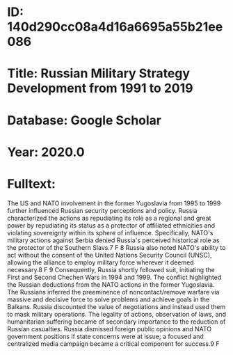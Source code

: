 # ID: 140d290cc08a4d16a6695a55b21ee086
# Title: Russian Military Strategy Development from 1991 to 2019
# Database: Google Scholar
# Year: 2020.0
# Fulltext:
The US and NATO involvement in the former Yugoslavia from 1995 to 1999 further influenced Russian security perceptions and policy.
Russia characterized the actions as repudiating its role as a regional and great power by repudiating its status as a protector of affiliated ethnicities and violating sovereignty within its sphere of influence.
Specifically, NATO's military actions against Serbia denied Russia's perceived historical role as the protector of the Southern Slavs.7 F 8 Russia also noted NATO's ability to act without the consent of the United Nations Security Council (UNSC), allowing the alliance to employ military force wherever it deemed necessary.8 F 9 Consequently, Russia shortly followed suit, initiating the First and Second   Chechen Wars in 1994 and 1999.
The conflict highlighted the Russian deductions from the NATO actions in the former Yugoslavia.
The Russians inferred the preeminence of noncontact/remove warfare via massive and decisive force to solve problems and achieve goals in the Balkans.
Russia discounted the value of negotiations and instead used them to mask military operations.
The legality of actions, observation of laws, and humanitarian suffering became of secondary importance to the reduction of Russian casualties.
Russia dismissed foreign public opinions and NATO government positions if state concerns were at issue; a focused and centralized media campaign became a critical component for success.9 F